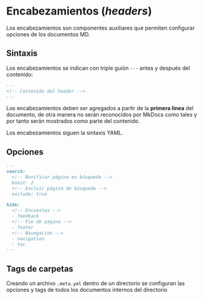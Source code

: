 # Encabezamientos (*headers*)


Los encabezamientos son componentes auxiliares que permiten configurar opciones de los documentos MD.


## Sintaxis

Los encabezamientos se indican con triple guión `---` antes y después del contenido:

```md linenums="1" title="Headers - Sintaxis" hl_lines="1 3"
---
<!-- Contenido del header -->
---
```

Los encabezamientos deben ser agregados a partir de la **primera línea** del documento, de otra manera no serán reconocidos por MkDocs como tales y por tanto serán mostrados como parte del contenido.


Los encabezamientos siguen la sintaxis YAML.



## Opciones

```md 
---
search:
  <!-- Bonificar página en búsqueda -->
  boost: 2  
  <!-- Excluir página de búsqueda -->
  exclude: true 

hide:
  <!-- Encuestas -->
  - feedback
  <!-- Pie de pagina -->
  - footer
  <!-- Navegacion -->
  - navigation
  - toc
---
```



## Tags de carpetas


Creando un archivo `.meta.yml` dentro de un directorio se configuran las opciones y tags de todos los documentos internos del directorio
